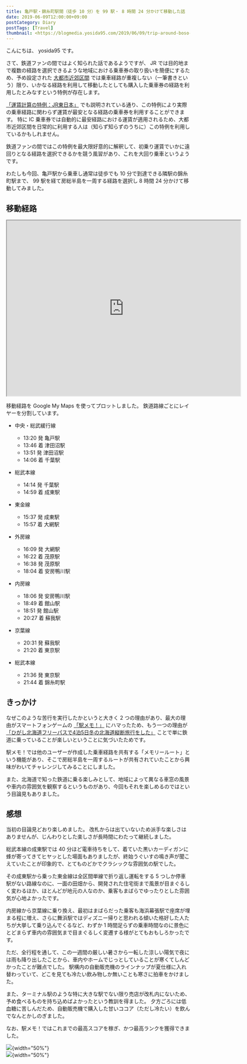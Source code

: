 ```yaml
---
title: 亀戸駅・錦糸町駅間（徒歩 10 分）を 99 駅・ 8 時間 24 分かけて移動した話
date: 2019-06-09T12:00:00+09:00
postCategory: Diary
postTags: [Travel]
thumbnail: <https://blogmedia.yosida95.com/2019/06/09/trip-around-boso-peninsula/ekimemo01.png>
---
```


こんにちは、 yosida95 です。

さて、鉄道ファンの間ではよく知られた話であるようですが、 JR では目的地まで複数の経路を選択できるような地域における乗車券の取り扱いを簡便にするため、予め設定された [大都市近郊区間](<https://ja.wikipedia.org/wiki/%E5%A4%A7%E9%83%BD%E5%B8%82%E8%BF%91%E9%83%8A%E5%8C%BA%E9%96%93_(JR)>) では乗車経路が重複しない（一筆書きという）限り、いかなる経路を利用して移動したとしても購入した乗車券の経路を利用したとみなすという特例が存在します。

[「運賃計算の特例：JR東日本」](https://www.jreast.co.jp/kippu/1103.html) でも説明されている通り、この特例により実際の乗車経路に関わらず運賃が最安となる経路の乗車券を利用することができます。
特に IC 乗車券では自動的に最安経路における運賃が適用されるため、大都市近郊区間を日常的に利用する人は（知らず知らずのうちに）この特例を利用しているかもしれません。

鉄道ファンの間ではこの特例を最大限好意的に解釈して、初乗り運賃でいかに遠回りとなる経路を選択できるかを競う風習があり、これを大回り乗車というようです。

わたしも今回、亀戸駅から乗車し通常は徒歩でも 10 分で到達できる隣駅の錦糸町駅まで、 99 駅を経て房総半島を一周する経路を選択し 8 時間 24 分かけて移動してみました。

## 移動経路

<iframe src="https://www.google.com/maps/d/embed?mid=1Q4AE5RXYO_jPsMljCe_IRRvRqrnbVB9C" width="640" height="480"></iframe>

移動経路を Google My Maps を使ってプロットしました。
鉄道路線ごとにレイヤーを分割しています。

- 中央・総武緩行線

  - 13:20 発 亀戸駅
  - 13:46 着 津田沼駅
  - 13:51 発 津田沼駅
  - 14:06 着 千葉駅

- 総武本線

  - 14:14 発 千葉駅
  - 14:59 着 成東駅

- 東金線

  - 15:37 発 成東駅
  - 15:57 着 大網駅

- 外房線

  - 16:09 発 大網駅
  - 16:22 着 茂原駅
  - 16:38 発 茂原駅
  - 18:04 着 安房鴨川駅

- 内房線

  - 18:06 発 安房鴨川駅
  - 18:49 着 館山駅
  - 18:51 発 館山駅
  - 20:27 着 蘇我駅

- 京葉線

  - 20:31 発 蘇我駅
  - 21:20 着 東京駅

- 総武本線

  - 21:36 発 東京駅
  - 21:44 着 錦糸町駅

## きっかけ

なぜこのような苦行を実行したかというと大きく 2 つの理由があり、最大の理由がスマートフォンゲームの [「駅メモ！」](https://ekimemo.com/) にハマったため、もう一つの理由が [「ひがし北海道フリーパスで4泊5日冬の北海道縦断旅行をした」](/2019/01/31/hokkaido-trip.html) ことで単に鉄道に乗っていることが楽しいということに気づいたためです。

駅メモ！では他のユーザーが作成した乗車経路を共有する「メモリールート」という機能があり、そこで房総半島を一周するルートが共有されていたことから興味がわいてチャレンジしてみることにしました。

また、北海道で知った鉄道に乗る楽しみとして、地域によって異なる車窓の風景や車内の雰囲気を観察するというものがあり、今回もそれを楽しめるのではという目論見もありました。

## 感想

当初の目論見どおり楽しめました。
改札からは出ていないため派手な楽しさはありませんが、じんわりとした楽しさが長時間にわたって継続しました。

総武本線の成東駅では 40 分ほど電車待ちをして、着ていた黒いカーディガンに蜂が寄ってきてヒヤッとした場面もありましたが、終始うぐいすの鳴き声が聞こえていたことが印象的で、とてものどかでクラシックな雰囲気の駅でした。

その成東駅から乗った東金線は全区間単線で折り返し運転をする 5 つしか停車駅がない路線なのに、一面の田畑から、開発された住宅街まで風景が目まぐるしく変わるほか、ほとんどが地元の人なのか、乗客もまばらでゆったりとした雰囲気が心地よかったです。

内房線から京葉線に乗り換え、最初はまばらだった乗客も海浜幕張駅で座席が埋まる程に増え、さらに舞浜駅ではディズニー帰りと思われる傾いた格好した人たちが大挙して乗り込んでくるなど、わずか 1 時間足らずの乗車時間なのに景色にとどまらず車内の雰囲気まで目まぐるしく変遷する様がとてもおもしろかったです。

ただ、全行程を通して、この一週間の厳しい暑さから一転した涼しい陽気で夜には雨も降り出したことから、車内やホームでじっとしていることが寒くてしんどかったことが難点でした。
駅構内の自動販売機のラインナップが夏仕様に入れ替わっていて、どこを見ても冷たい飲み物しか無いことも寒さに拍車をかけました。

また、ターミナル駅のような特に大きな駅でない限り売店が改札内にないため、予め食べるものを持ち込めばよかったという教訓を得ました。
夕方ごろには低血糖に苦しんだため、自動販売機で購入した甘いココア（ただし冷たい）を飲んでなんとかしのぎました。

なお、駅メモ！ではこれまでの最高スコアを稼ぎ、かつ最高ランクを獲得できました。

![](https://blogmedia.yosida95.com/2019/06/09/trip-around-boso-peninsula/ekimemo01.png){width="50%"}<br />
![](https://blogmedia.yosida95.com/2019/06/09/trip-around-boso-peninsula/ekimemo02.png){width="50%"}
